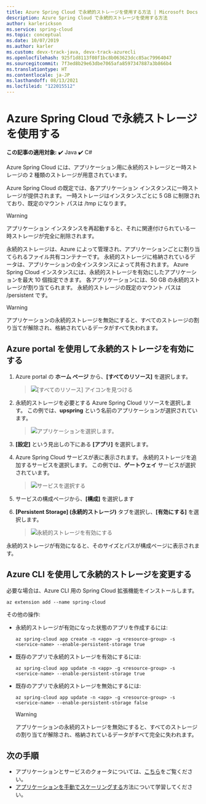 ```yaml
---
title: Azure Spring Cloud で永続的ストレージを使用する方法 | Microsoft Docs
description: Azure Spring Cloud で永続的ストレージを使用する方法
author: karlerickson
ms.service: spring-cloud
ms.topic: conceptual
ms.date: 10/07/2019
ms.author: karler
ms.custom: devx-track-java, devx-track-azurecli
ms.openlocfilehash: 925f1d8113f08f1bc8b063623dcc85ac79964047
ms.sourcegitcommit: 7f3ed8b29e63dbe7065afa8597347887a3b866b4
ms.translationtype: HT
ms.contentlocale: ja-JP
ms.lasthandoff: 08/13/2021
ms.locfileid: "122015512"
---
```

# <a name="use-persistent-storage-in-azure-spring-cloud"></a>Azure Spring Cloud で永続ストレージを使用する

**この記事の適用対象:** ✔️ Java ✔️ C#

Azure Spring Cloud には、アプリケーション用に永続的ストレージと一時ストレージの 2 種類のストレージが用意されています。

Azure Spring Cloud の既定では、各アプリケーション インスタンスに一時ストレージが提供されます。 一時ストレージはインスタンスごとに 5 GB に制限されており、既定のマウント パスは /tmp になります。

> [!WARNING]
> アプリケーション インスタンスを再起動すると、それに関連付けられている一時ストレージが完全に削除されます。

永続的ストレージは、Azure によって管理され、アプリケーションごとに割り当てられるファイル共有コンテナーです。 永続的ストレージに格納されているデータは、アプリケーションの全インスタンスによって共有されます。 Azure Spring Cloud インスタンスには、永続的ストレージを有効にしたアプリケーションを最大 10 個指定できます。 各アプリケーションには、50 GB の永続的ストレージが割り当てられます。 永続的ストレージの既定のマウント パスは /persistent です。

> [!WARNING]
> アプリケーションの永続的ストレージを無効にすると、すべてのストレージの割り当てが解除され、格納されているデータがすべて失われます。

## <a name="use-the-azure-portal-to-enable-persistent-storage"></a>Azure portal を使用して永続的ストレージを有効にする

1. Azure portal の **ホーム ページ** から、**[すべてのリソース]** を選択します。

    >![[すべてのリソース] アイコンを見つける](media/portal-all-resources.jpg)

1. 永続的ストレージを必要とする Azure Spring Cloud リソースを選択します。 この例では、**upspring** という名前のアプリケーションが選択されています。

    > ![アプリケーションを選択します。](media/select-service.jpg)

1. **[設定]** という見出しの下にある **[アプリ]** を選択します。

1. Azure Spring Cloud サービスが表に表示されます。  永続的ストレージを追加するサービスを選択します。 この例では、**ゲートウェイ** サービスが選択されています。

    > ![サービスを選択する](media/select-gateway.jpg)

1. サービスの構成ページから、**[構成]** を選択します

1. **[Persistent Storage] (永続的ストレージ)** タブを選択し、**[有効にする]** を選択します。

    > ![永続的ストレージを有効にする](media/enable-persistent-storage.jpg)

永続的ストレージが有効になると、そのサイズとパスが構成ページに表示されます。

## <a name="use-the-azure-cli-to-modify-persistent-storage"></a>Azure CLI を使用して永続的ストレージを変更する

必要な場合は、Azure CLI 用の Spring Cloud 拡張機能をインストールします。

```azurecli
az extension add --name spring-cloud
```

その他の操作:

* 永続的ストレージが有効になった状態のアプリを作成するには:

    ```azurecli
    az spring-cloud app create -n <app> -g <resource-group> -s <service-name> --enable-persistent-storage true
    ```

* 既存のアプリで永続的ストレージを有効にするには:

    ```azurecli
    az spring-cloud app update -n <app> -g <resource-group> -s <service-name> --enable-persistent-storage true
    ```

* 既存のアプリで永続的ストレージを無効にするには:

    ```azurecli
    az spring-cloud app update -n <app> -g <resource-group> -s <service-name> --enable-persistent-storage false
    ```

    > [!WARNING]
    > アプリケーションの永続的ストレージを無効にすると、すべてのストレージの割り当てが解除され、格納されているデータがすべて完全に失われます。

## <a name="next-steps"></a>次の手順

* アプリケーションとサービスのクォータについては、[こちら](./quotas.md)をご覧ください。
* [アプリケーションを手動でスケーリングする](./how-to-scale-manual.md)方法について学習してください。
